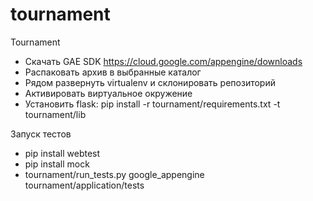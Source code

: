 # tournament
Tournament

* Скачать GAE SDK https://cloud.google.com/appengine/downloads
* Распаковать архив в выбранные каталог
* Рядом развернуть virtualenv и склонировать репозиторий
* Активировать виртуальное окружение
* Установить flask: pip install -r tournament/requirements.txt -t tournament/lib


Запуск тестов

* pip install webtest
* pip install mock
* tournament/run_tests.py google_appengine tournament/application/tests
